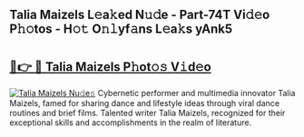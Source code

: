 ## Talia Maizels L𝚎a𝚔ed N𝚞𝚍e - Part-74T Vi𝚍𝚎o P𝚑𝚘tos - H𝚘𝚝 O𝚗𝚕yf𝚊ns L𝚎a𝚔s yAnk5

# <h2><a href="http://kf2rl98.oniu.top/?m=Talia+Maizels">🔗👉 🔴 Talia Maizels P𝚑ot𝚘𝚜 V𝚒d𝚎o</a></h2>

[![Talia Maizels Nu𝚍e𝚜](https://i.imgur.com/0qMVB7G.gif)](http://kf2rl98.oniu.top/?m=Talia+Maizels)
Cybernetic performer and multimedia innovator Talia Maizels, famed for sharing dance and lifestyle ideas through viral dance routines and brief films. Talented writer Talia Maizels, recognized for their exceptional skills and accomplishments in the realm of literature.  
